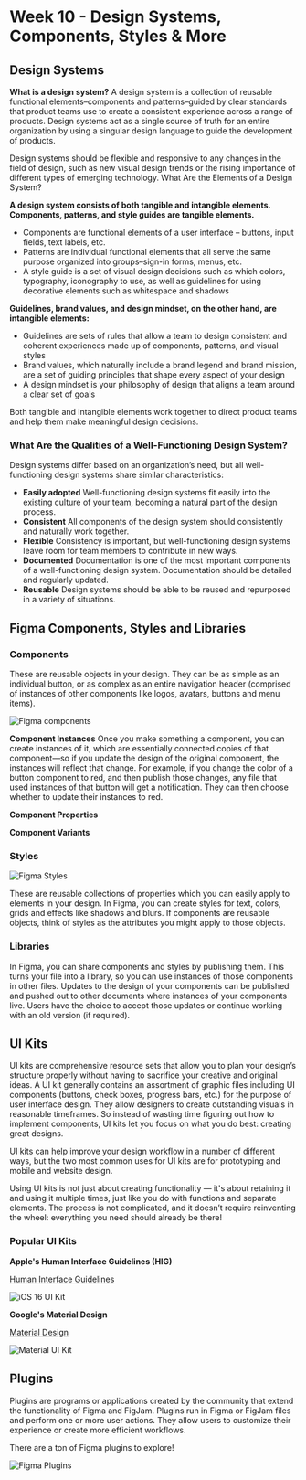 # Week 10 - Design Systems, Components, Styles & More

## Design Systems

**What is a design system?** A design system is a collection of reusable functional elements–components and patterns–guided by clear standards that product teams use to create a consistent experience across a range of products. Design systems act as a single source of truth for an entire organization by using a singular design language to guide the development of products.

Design systems should be flexible and responsive to any changes in the field of design, such as new visual design trends or the rising importance of different types of emerging technology.
What Are the Elements of a Design System?

**A design system consists of both tangible and intangible elements. Components, patterns, and style guides are tangible elements.**

- Components are functional elements of a user interface – buttons, input fields, text labels, etc.
- Patterns are individual functional elements that all serve the same purpose organized into groups–sign-in forms, menus, etc.
- A style guide is a set of visual design decisions such as which colors, typography, iconography to use, as well as guidelines for using decorative elements such as whitespace and shadows

**Guidelines, brand values, and design mindset, on the other hand, are intangible elements:**

- Guidelines are sets of rules that allow a team to design consistent and coherent experiences made up of components, patterns, and visual styles
- Brand values, which naturally include a brand legend and brand mission, are a set of guiding principles that shape every aspect of your design
- A design mindset is your philosophy of design that aligns a team around a clear set of goals

Both tangible and intangible elements work together to direct product teams and help them make meaningful design decisions.

### What Are the Qualities of a Well-Functioning Design System?

Design systems differ based on an organization’s need, but all well-functioning design systems share similar characteristics:

- **Easily adopted** Well-functioning design systems fit easily into the existing culture of your team, becoming a natural part of the design process.
- **Consistent** All components of the design system should consistently and naturally work together.
- **Flexible** Consistency is important, but well-functioning design systems leave room for team members to contribute in new ways.
- **Documented** Documentation is one of the most important components of a well-functioning design system. Documentation should be detailed and regularly updated.
- **Reusable** Design systems should be able to be reused and repurposed in a variety of situations.

## Figma Components, Styles and Libraries

### Components

These are reusable objects in your design. They can be as simple as an individual button, or as complex as an entire navigation header (comprised of instances of other components like logos, avatars, buttons and menu items).

![Figma components](./figma-components.png)

**Component Instances** Once you make something a component, you can create instances of it, which are essentially connected copies of that component—so if you update the design of the original component, the instances will reflect that change. For example, if you change the color of a button component to red, and then publish those changes, any file that used instances of that button will get a notification. They can then choose whether to update their instances to red.

**Component Properties**

<YouTube
  title="Figma tutorial: Component properties"
  url="https://www.youtube.com/embed/iIq8FLt1hUY"
/>

**Component Variants**

<YouTube
  title="Figma Tutorial: Variants"
  url="https://www.youtube.com/embed/y29Xwt9dET0"
/>

### Styles

![Figma Styles](./figma-styles.png)

These are reusable collections of properties which you can easily apply to elements in your design. In Figma, you can create styles for text, colors, grids and effects like shadows and blurs. If components are reusable objects, think of styles as the attributes you might apply to those objects.

<YouTube
  title="Figma Tutorial: Creating Styles"
  url="https://www.youtube.com/embed/gtQ_A3imzsg"
/>

### Libraries

In Figma, you can share components and styles by publishing them. This turns your file into a library, so you can use instances of those components in other files. Updates to the design of your components can be published and pushed out to other documents where instances of your components live. Users have the choice to accept those updates or continue working with an old version (if required).

<YouTube
  title="Figma tutorial: Create a shareable team library [5 of 8]"
  url="https://www.youtube.com/embed/79T8Q6OBmRk"
/>

## UI Kits

UI kits are comprehensive resource sets that allow you to plan your design’s structure properly without having to sacrifice your creative and original ideas. A UI kit generally contains an assortment of graphic files including UI components (buttons, check boxes, progress bars, etc.) for the purpose of user interface design. They allow designers to create outstanding visuals in reasonable timeframes. So instead of wasting time figuring out how to implement components, UI kits let you focus on what you do best: creating great designs.

UI kits can help improve your design workflow in a number of different ways, but the two most common uses for UI kits are for prototyping and mobile and website design.

Using UI kits is not just about creating functionality — it's about retaining it and using it multiple times, just like you do with functions and separate elements. The process is not complicated, and it doesn’t require reinventing the wheel: everything you need should already be there!

### Popular UI Kits

**Apple's Human Interface Guidelines (HIG)**

[Human Interface Guidelines](https://developer.apple.com/design/human-interface-guidelines/guidelines/overview)

![iOS 16 UI Kit](./ios-kit.png)

**Google's Material Design**

[Material Design](https://m3.material.io/)

![Material UI Kit](./google-kit.png)

## Plugins

Plugins are programs or applications created by the community that extend the functionality of Figma and FigJam. Plugins run in Figma or FigJam files and perform one or more user actions. They allow users to customize their experience or create more efficient workflows.

There are a ton of Figma plugins to explore!

![Figma Plugins](./figma-plugin.png)

<YouTube
  title="5 MUST HAVE Plugins For Figma Designers! (Best Figma Plugins 2022)"
  url="https://www.youtube.com/embed/QaA_XmXNGaI"
/>
